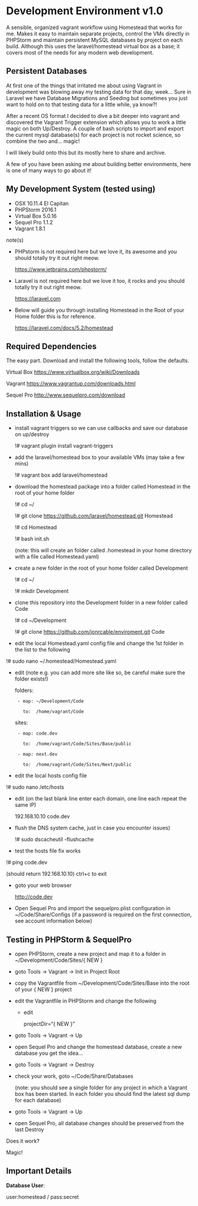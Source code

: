 Development Environment v1.0
===========

A sensible, organized vagrant workflow using Homestead that works for me. Makes it easy to maintain separate projects, control the VMs directly in PHPStorm and maintain persistent MySQL databases by project on each build. Although this uses the laravel/homestead virtual box as a base; it covers most of the needs for any modern web development.


## Persistent Databases
At first one of the things that irritated me about using Vagrant in development was blowing away my testing data for that day, week… Sure in Laravel we have Database Migrations and Seeding but sometimes you just want to hold on to that testing data for a little while, ya know?!

After a recent OS format I decided to dive a bit deeper into vagrant and discovered the Vagrant Trigger extension which allows you to work a little magic on both Up/Destroy. A couple of bash scripts to import and export the current mysql database(s) for each project is not rocket science, so combine the two and… magic!

I will likely build onto this but its mostly here to share and archive.

A few of you have been asking me about building better environments, here is one of many ways to go about it!


## My Development System (tested using)
- OSX 10.11.4 El Capitan
- PHPStorm 2016.1
- Virtual Box 5.0.16
- Sequel Pro 1.1.2
- Vagrant 1.8.1

note(s)
- PHPstorm is not required here but we love it, its awesome and you should totally try it out right meow.

   https://www.jetbrains.com/phpstorm/

- Laravel is not required here but we love it too, it rocks and you should totally try it out right meow.

   https://laravel.com

- Below will guide you through installing Homestead in the Root of your Home folder this is for reference.

   https://laravel.com/docs/5.2/homestead


## Required Dependencies
The easy part. Download and install the following tools, follow the defaults.

Virtual Box
https://www.virtualbox.org/wiki/Downloads

Vagrant
https://www.vagrantup.com/downloads.html

Sequel Pro
http://www.sequelpro.com/download

## Installation & Usage
- install vagrant triggers so we can use callbacks and save our database on up/destroy

	!# vagrant plugin install vagrant-triggers

- add the laravel/homestead box to your available VMs (may take a few mins)

	!# vagrant box add laravel/homestead

- download the homestead package into a folder called Homestead in the root of your home folder

	!# cd ~/

	!# git clone https://github.com/laravel/homestead.git Homestead

	!# cd Homestead

	!# bash init.sh

	(note: this will create an folder called .homestead in your home directory with a file called Homestead.yaml)

- create a new folder in the root of your home folder called Development

	!# cd ~/

	!# mkdir Development

- clone this repository into the Development folder in a new folder called Code

	!# cd ~/Development

	!# git clone https://github.com/jonrcable/enviroment.git Code

- edit the local Homestead.yaml config file and change the 1st folder in the list to the following

 !# sudo nano ~/.homestead/Homestead.yaml

 + edit  (note e.g. you can add more site like so, be careful make sure the folder exists!)

	folders:

		- map: ~/Development/Code

		  to:  /home/vagrant/Code

	sites:

		- map: code.dev

		  to:  /home/vagrant/Code/Sites/Base/public

		- map: next.dev

		  to:  /home/vagrant/Code/Sites/Next/public


- edit the local hosts config file

 !# sudo nano /etc/hosts

 + edit (on the last blank line enter each domain, one line each repeat the same IP)

	192.168.10.10 code.dev

- flush the DNS system cache, just in case you encounter issues)

    !# sudo dscacheutil -flushcache


- test the hosts file fix works

 !# ping code.dev

 (should return 192.168.10.10) ctrl+c to exit


- goto your web browser

    http://code.dev

- Open Sequel Pro and import the sequelpro.plist configuration in ~/Code/Share/Configs
(if a password is required on the first connection, see account information below)


## Testing in PHPStorm & SequelPro
- open PHPStorm, create a new project and map it to a folder in ~/Development/Code/Sites/{ NEW }

- goto Tools -> Vagrant -> Init in Project Root

- copy the Vagrantfile from ~/Development/Code/Sites/Base into the root of your { NEW } project

- edit the Vagrantfile in PHPStorm and change the following

  + edit

	projectDir=“{ NEW }”
- goto Tools -> Vagrant -> Up

- open Sequel Pro and change the homestead database, create a new database you get the idea...

- goto Tools -> Vagrant -> Destroy

- check your work, goto ~/Code/Share/Databases

	(note: you should see a single folder for any project in which a Vagrant box has been started. In each folder you should find the latest sql dump for each database)

- goto Tools -> Vagrant -> Up

- open Sequel Pro, all database changes should be preserved	from the last Destroy

Does it work?

Magic!

## Important Details
**Database User**:

user:homestead / pass:secret
